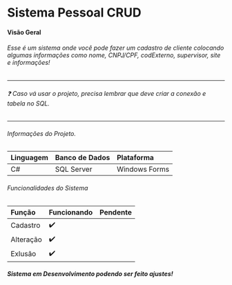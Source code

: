 # Sistema Pessoal CRUD

#### ‎Visão Geral‎

###### Esse é um sistema onde você pode fazer um cadastro de cliente colocando algumas informações como nome, CNPJ/CPF, codExterno, supervisor, site e informações!

---

###### :question: Caso vá usar o projeto, precisa lembrar que deve criar a conexão e tabela no SQL.

---

###### Informações do Projeto.

| Linguagem | Banco de Dados | Plataforma    |
| :-------- | :------------- | :------------ |
| C#        | SQL Server     | Windows Forms |

###### Funcionalidades do Sistema

| Função    | Funcionando        | Pendente |
| :-------- | :----------------- | :------- |
| Cadastro  | :heavy_check_mark: |          |
| Alteração | :heavy_check_mark: |          |
| Exlusão   | :heavy_check_mark: |          |

##### Sistema em Desenvolvimento podendo ser feito ajustes!
